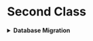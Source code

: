 # Second Class

<details>
<summary><b>Database Migration</b></summary>

Migrations are Django’s way of propagating changes we make to our models (adding a field, deleting a model, etc.) into our database schema.

+ Make migrations:
  ```cmd
    python manage.py makemigrations
  ```
+ Migrate:
  ```cmd
    python manage.py migrate
  ```

Django framework have a build-in database named db.sqlite3. To manage our database we used DB SQLite3 Server. If it not availabe in our computer we need to download and install this.

### Download Link:<br>
[Download SQLiteBrowser 64-bit Windows](https://download.sqlitebrowser.org/DB.Browser.for.SQLite-3.12.2-win64.msi) <br>
[Download SQLiteBrowser 32-bit Windows](https://download.sqlitebrowser.org/DB.Browser.for.SQLite-3.12.2-win32.msi)

</details>